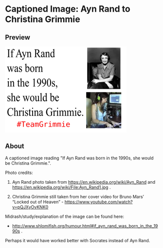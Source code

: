 # Captioned Image: Ayn Rand to Christina Grimmie

## Preview

![Captioned image](./Ayn_Rand--to--Christina_Grimmie.svg.webp)

## About

A captioned image reading "If Ayn Rand was born in the 1990s, she would be Christina Grimmie.".

Photo credits:

1. Ayn Rand photo taken from https://en.wikipedia.org/wiki/Ayn_Rand and
https://en.wikipedia.org/wiki/File:Ayn_Rand1.jpg .

2. Christina Grimmie still taken from her cover video for Bruno Mars’
“Locked out of Heaven” - https://www.youtube.com/watch?v=pQJXyOvKNK0

Midrash/study/explanation of the image can be found here:

* http://www.shlomifish.org/humour.html#if_ayn_rand_was_born_in_the_1990s .

Perhaps it would have worked better with Socrates instead of Ayn Rand.
